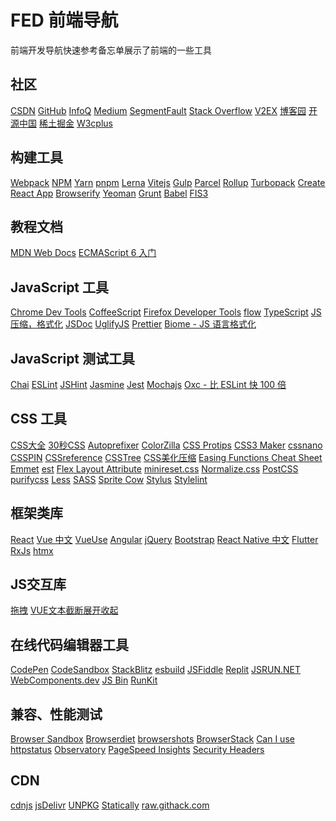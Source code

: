 FED 前端导航
===

前端开发导航快速参考备忘单展示了前端的一些工具

社区
---

[CSDN](https://www.csdn.net/)<!--rehype:target=_blank&style=background: rgb(252 85 49/var(\-\-bg\-opacity));-->
[GitHub](https://github.com/)<!--rehype:target=_blank&style=background: rgb(0 0 0/var(\-\-bg\-opacity));-->
[InfoQ](http://www.infoq.com/cn)<!--rehype:target=_blank&style=background: rgb(66 133 244/var(\-\-bg\-opacity));-->
[Medium](https://medium.com/topic/technology)<!--rehype:target=_blank&style=background: rgb(106 106 106/var(\-\-bg\-opacity));-->
[SegmentFault](https://segmentfault.com/)<!--rehype:target=_blank&style=background: rgb(0 150 94/var(\-\-bg\-opacity));-->
[Stack Overflow](https://stackoverflow.com/)<!--rehype:target=_blank&style=background: rgb(244 130 37/var(\-\-bg\-opacity));-->
[V2EX](https://www.v2ex.com/?tab=tech)<!--rehype:target=_blank&style=background: rgb(0 0 0/var(\-\-bg\-opacity));-->
[博客园](https://www.cnblogs.com/)<!--rehype:target=_blank&style=background: rgb(46 122 203/var(\-\-bg\-opacity));-->
[开源中国](https://www.oschina.net/)<!--rehype:target=_blank&style=background: rgb(43 179 81/var(\-\-bg\-opacity));-->
[稀土掘金](https://juejin.im/)<!--rehype:target=_blank&style=background: rgb(30 128 255/var(\-\-bg\-opacity));-->
[W3cplus](https://www.w3cplus.com/)<!--rehype:target=_blank&style=background: rgb(106 106 106/var(\-\-bg\-opacity));-->
<!--rehype:class=home-card-->

构建工具
---

[Webpack](http://webpack.github.io/)<!--rehype:target=_blank&style=background: rgb(107 148 216/var(\-\-bg\-opacity));-->
[NPM](https://www.npmjs.com/)<!--rehype:target=_blank&style=background: rgb(203 8 1/var(\-\-bg\-opacity));-->
[Yarn](https://yarnpkg.com/zh-Hans/)<!--rehype:target=_blank&style=background: rgb(33 136 182/var(\-\-bg\-opacity));-->
[pnpm](https://pnpm.io/)<!--rehype:target=_blank&style=background: rgb(246 146 32/var(\-\-bg\-opacity));-->
[Lerna](https://lerna.js.org/)<!--rehype:target=_blank&style=background: rgb(147 51 234/var(\-\-bg\-opacity));-->
[Vitejs](https://cn.vitejs.dev/)<!--rehype:target=_blank&style=background: rgb(188 52 254/var(\-\-bg\-opacity));-->
[Gulp](https://gulpjs.com/)<!--rehype:target=_blank&style=background: rgb(207 70 71/var(\-\-bg\-opacity));-->
[Parcel](https://en.parceljs.org/)<!--rehype:target=_blank&style=background: rgb(192 145 99/var(\-\-bg\-opacity));-->
[Rollup](https://rollupjs.org/guide/en/)<!--rehype:target=_blank&style=background: rgb(239 51 53/var(\-\-bg\-opacity));-->
[Turbopack](https://turbo.build/)<!--rehype:target=_blank&style=background: rgb(248 30 87/var(\-\-bg\-opacity));-->
[Create React App](https://create-react-app.dev/)<!--rehype:target=_blank&style=background: rgb(60 106 146/var(\-\-bg\-opacity));-->
[Browserify](http://browserify.org/)<!--rehype:target=_blank&style=background: rgb(60 106 146/var(\-\-bg\-opacity));-->
[Yeoman](http://yeoman.io/)<!--rehype:target=_blank&style=background: rgb(106 106 106/var(\-\-bg\-opacity));-->
[Grunt](https://gruntjs.com/)<!--rehype:target=_blank&style=background: rgb(106 106 106/var(\-\-bg\-opacity));-->
[Babel](https://babeljs.io/)<!--rehype:target=_blank&style=background: rgb(245 218 85/var(\-\-bg\-opacity));-->
[FIS3](https://fex-team.github.io/fis3/)<!--rehype:target=_blank&style=background: rgb(106 106 106/var(\-\-bg\-opacity));-->
<!--rehype:class=home-card-->

教程文档
---

[MDN Web Docs](https://developer.mozilla.org/zh-CN/)<!--rehype:target=_blank&style=background: rgb(140 181 255/var(\-\-bg\-opacity));-->
[ECMAScript 6 入门](https://es6.ruanyifeng.com/)<!--rehype:target=_blank&style=background: rgb(106 106 106/var(\-\-bg\-opacity));-->
<!--rehype:class=home-card-->

JavaScript 工具
---

[Chrome Dev Tools](https://www.google.cn/chrome/)<!--rehype:target=_blank&style=background: rgb(106 106 106/var(\-\-bg\-opacity));-->
[CoffeeScript](https://coffeescript.org/)<!--rehype:target=_blank&style=background: rgb(106 106 106/var(\-\-bg\-opacity));-->
[Firefox Developer Tools](https://www.mozilla.org/zh-CN/firefox/new/)<!--rehype:target=_blank&style=background: rgb(106 106 106/var(\-\-bg\-opacity));-->
[flow](https://flow.org/)<!--rehype:target=_blank&style=background: rgb(232 189 54/var(\-\-bg\-opacity));-->
[TypeScript](https://www.typescriptlang.org/)<!--rehype:target=_blank&style=background: rgb(49 120 197/var(\-\-bg\-opacity));-->
[JS 压缩，格式化](https://www.css-js.com/)<!--rehype:target=_blank&style=background: rgb(106 106 106/var(\-\-bg\-opacity));-->
[JSDoc](https://jsdoc.app/)<!--rehype:target=_blank&style=background: rgb(197 149 199/var(\-\-bg\-opacity));-->
[UglifyJS](http://lisperator.net/uglifyjs/transform)<!--rehype:target=_blank&style=background: rgb(106 106 106/var(\-\-bg\-opacity));-->
[Prettier](https://prettier.io/)<!--rehype:target=_blank&style=background: rgb(197 149 199/var(\-\-bg\-opacity));-->
[Biome - JS 语言格式化](https://prettier.io/)<!--rehype:target=_blank&style=background: rgb(96 165 250/var(\-\-bg\-opacity));&class=contributing tag&data-lang=格式化-->
<!--rehype:class=home-card-->

JavaScript 测试工具
---

[Chai](http://chaijs.com/)<!--rehype:target=_blank&style=background: rgb(164 8 1/var(\-\-bg\-opacity));-->
[ESLint](https://eslint.org/)<!--rehype:target=_blank&style=background: rgb(76 50 195/var(\-\-bg\-opacity));-->
[JSHint](http://jshint.com/)<!--rehype:target=_blank&style=background: rgb(106 106 106/var(\-\-bg\-opacity));-->
[Jasmine](https://jasmine.github.io/)<!--rehype:target=_blank&style=background: rgb(138 65 130/var(\-\-bg\-opacity));-->
[Jest](https://jestjs.io/)<!--rehype:target=_blank&style=background: rgb(158 79 101/var(\-\-bg\-opacity));-->
[Mochajs](https://mochajs.org/)<!--rehype:target=_blank&style=background: rgb(141 103 72/var(\-\-bg\-opacity));-->
[Oxc - 比 ESLint 快 100 倍](https://oxc-project.github.io)<!--rehype:target=_blank&style=background: rgb(57 172 167/var(\-\-bg\-opacity));-->
<!--rehype:class=home-card-->

CSS 工具
---

[CSS大全](https://css-loaders.com/classic/)<!--rehype:target=_blank&style=background: rgb(106 106 106/var(\-\-bg\-opacity));-->
[30秒CSS](https://www.30secondsofcode.org/css/)<!--rehype:target=_blank&style=background: rgb(106 106 106/var(\-\-bg\-opacity));-->
[Autoprefixer](https://github.com/postcss/autoprefixer)<!--rehype:target=_blank&style=background: rgb(106 106 106/var(\-\-bg\-opacity));-->
[ColorZilla](http://www.colorzilla.com/gradient-editor/)<!--rehype:target=_blank&style=background: rgb(106 106 106/var(\-\-bg\-opacity));-->
[CSS Protips](https://github.com/AllThingsSmitty/css-protips)<!--rehype:target=_blank&style=background: rgb(106 106 106/var(\-\-bg\-opacity));-->
[CSS3 Maker](http://www.css3maker.com/)<!--rehype:target=_blank&style=background: rgb(106 106 106/var(\-\-bg\-opacity));-->
[cssnano](http://cssnano.co/)<!--rehype:target=_blank&style=background: rgb(106 106 106/var(\-\-bg\-opacity));-->
[CSSPIN](https://webkul.github.io/csspin/)<!--rehype:target=_blank&style=background: rgb(106 106 106/var(\-\-bg\-opacity));-->
[CSSreference](https://cssreference.io/)<!--rehype:target=_blank&style=background: rgb(106 106 106/var(\-\-bg\-opacity));-->
[CSSTree](https://github.com/csstree/csstree)<!--rehype:target=_blank&style=background: rgb(106 106 106/var(\-\-bg\-opacity));-->
[CSS美化压缩](http://tool.css-js.com/)<!--rehype:target=_blank&style=background: rgb(106 106 106/var(\-\-bg\-opacity));-->
[Easing Functions Cheat Sheet](http://easings.net/zh-cn)<!--rehype:target=_blank&style=background: rgb(106 106 106/var(\-\-bg\-opacity));-->
[Emmet](https://www.emmet.io/)<!--rehype:target=_blank&style=background: rgb(106 106 106/var(\-\-bg\-opacity));-->
[est](http://ecomfe.github.io/est/)<!--rehype:target=_blank&style=background: rgb(106 106 106/var(\-\-bg\-opacity));-->
[Flex Layout Attribute](https://github.com/StefanKovac/flex-layout-attribute)<!--rehype:target=_blank&style=background: rgb(106 106 106/var(\-\-bg\-opacity));-->
[minireset.css](http://lesscss.org/)<!--rehype:target=_blank&style=background: rgb(106 106 106/var(\-\-bg\-opacity));-->
[Normalize.css](http://necolas.github.io/normalize.css/)<!--rehype:target=_blank&style=background: rgb(106 106 106/var(\-\-bg\-opacity));-->
[PostCSS](http://postcss.org/)<!--rehype:target=_blank&style=background: rgb(106 106 106/var(\-\-bg\-opacity));-->
[purifycss](https://github.com/purifycss/purifycss)<!--rehype:target=_blank&style=background: rgb(106 106 106/var(\-\-bg\-opacity));-->
[Less](https://lesscss.org/)<!--rehype:target=_blank&style=background: rgb(36 74 121/var(\-\-bg\-opacity));-->
[SASS](http://sass-lang.com/)<!--rehype:target=_blank&style=background: rgb(191 64 128/var(\-\-bg\-opacity));-->
[Sprite Cow](http://www.spritecow.com/)<!--rehype:target=_blank&style=background: rgb(106 106 106/var(\-\-bg\-opacity));-->
[Stylus](http://stylus-lang.com/)<!--rehype:target=_blank&style=background: rgb(126 194 66/var(\-\-bg\-opacity));-->
[Stylelint](https://stylelint.io/)<!--rehype:target=_blank&style=background: rgb(106 106 106/var(\-\-bg\-opacity));-->
<!--rehype:class=home-card-->

框架类库
---

[React](https://zh-hans.react.dev)<!--rehype:target=_blank&style=background: rgb(97 218 251/var(\-\-bg\-opacity));-->
[Vue 中文](https://cn.vuejs.org/)<!--rehype:target=_blank&style=background: rgb(66 184 131/var(\-\-bg\-opacity));-->
[VueUse](https://vueuse.org//)<!--rehype:target=_blank&style=background: rgb(66 184 131/var(\-\-bg\-opacity));-->
[Angular](https://angular.io/)<!--rehype:target=_blank&style=background: rgb(195 8 47/var(\-\-bg\-opacity));-->
[jQuery](http://www.jquery123.com/)<!--rehype:target=_blank&style=background: rgb(106 106 106/var(\-\-bg\-opacity));-->
[Bootstrap](https://getbootstrap.com/)<!--rehype:target=_blank&style=background: rgb(113 44 249/var(\-\-bg\-opacity));-->
[React Native 中文](https://reactnative.cn/)<!--rehype:target=_blank&style=background: rgb(36 120 194/var(\-\-bg\-opacity));-->
[Flutter](https://flutter.dev/)<!--rehype:target=_blank&style=background: rgb(35 104 215/var(\-\-bg\-opacity));-->
[RxJs](http://reactivex.io/rxjs/)<!--rehype:target=_blank&style=background: rgb(106 106 106/var(\-\-bg\-opacity));-->
[htmx](https://htmx.org/)<!--rehype:target=_blank&style=background: rgb(61 114 215/var(\-\-bg\-opacity));-->
<!--rehype:class=home-card-->

JS交互库
---

[拖拽](https://drag-and-drop.formkit.com/)<!--rehype:target=_blank&style=background: rgb(97 218 251/var(\-\-bg\-opacity));-->
[VUE文本截断展开收起](https://vue-clamp.vercel.app/?lang=zh)<!--rehype:target=_blank&style=background: rgb(97 218 251/var(\-\-bg\-opacity));-->

在线代码编辑器工具
---

[CodePen](https://codepen.io/)<!--rehype:target=_blank&style=background: rgb(106 106 106/var(\-\-bg\-opacity));-->
[CodeSandbox](https://codesandbox.io/)<!--rehype:target=_blank&style=background: rgb(106 106 106/var(\-\-bg\-opacity));-->
[StackBlitz](https://stackblitz.com/)<!--rehype:target=_blank&style=background: rgb(106 106 106/var(\-\-bg\-opacity));-->
[esbuild](https://esbuild.github.io/)<!--rehype:target=_blank&style=background: rgb(106 106 106/var(\-\-bg\-opacity));-->
[JSFiddle](https://jsfiddle.net/)<!--rehype:target=_blank&style=background: rgb(106 106 106/var(\-\-bg\-opacity));-->
[Replit](https://replit.com/)<!--rehype:target=_blank&style=background: rgb(106 106 106/var(\-\-bg\-opacity));-->
[JSRUN.NET](https://jsrun.net/)<!--rehype:target=_blank&style=background: rgb(106 106 106/var(\-\-bg\-opacity));-->
[WebComponents.dev](https://webcomponents.dev/)<!--rehype:target=_blank&style=background: rgb(106 106 106/var(\-\-bg\-opacity));-->
[JS Bin](https://jsbin.com/)<!--rehype:target=_blank&style=background: rgb(106 106 106/var(\-\-bg\-opacity));-->
[RunKit](https://runkit.com/)<!--rehype:target=_blank&style=background: rgb(106 106 106/var(\-\-bg\-opacity));-->
<!--rehype:class=home-card-->

兼容、性能测试
---

[Browser Sandbox](https://turbo.net/browsers)<!--rehype:target=_blank&style=background: rgb(106 106 106/var(\-\-bg\-opacity));-->
[Browserdiet](https://browserdiet.com/zh/)<!--rehype:target=_blank&style=background: rgb(106 106 106/var(\-\-bg\-opacity));-->
[browsershots](http://browsershots.org/)<!--rehype:target=_blank&style=background: rgb(106 106 106/var(\-\-bg\-opacity));-->
[BrowserStack](https://www.browserstack.com/)<!--rehype:target=_blank&style=background: rgb(106 106 106/var(\-\-bg\-opacity));-->
[Can I use](http://caniuse.com/)<!--rehype:target=_blank&style=background: rgb(106 106 106/var(\-\-bg\-opacity));-->
[httpstatus](https://httpstatus.io/)<!--rehype:target=_blank&style=background: rgb(106 106 106/var(\-\-bg\-opacity));-->
[Observatory](https://observatory.mozilla.org/)<!--rehype:target=_blank&style=background: rgb(106 106 106/var(\-\-bg\-opacity));-->
[PageSpeed Insights](https://developers.google.com/speed/pagespeed/insights/?hl=zh-CN)<!--rehype:target=_blank&style=background: rgb(106 106 106/var(\-\-bg\-opacity));-->
[Security Headers](https://securityheaders.com/)<!--rehype:target=_blank&style=background: rgb(106 106 106/var(\-\-bg\-opacity));-->
<!--rehype:class=home-card-->

CDN
---

[cdnjs](https://cdnjs.com/)<!--rehype:target=_blank&style=background: rgb(106 106 106/var(\-\-bg\-opacity));-->
[jsDelivr](https://www.jsdelivr.com/)<!--rehype:target=_blank&style=background: rgb(106 106 106/var(\-\-bg\-opacity));-->
[UNPKG](https://unpkg.com/)<!--rehype:target=_blank&style=background: rgb(106 106 106/var(\-\-bg\-opacity));-->
[Statically](https://statically.io/)<!--rehype:target=_blank&style=background: rgb(106 106 106/var(\-\-bg\-opacity));-->
[raw.githack.com](http://raw.githack.com/)<!--rehype:target=_blank&style=background: rgb(106 106 106/var(\-\-bg\-opacity));-->
<!--rehype:class=home-card-->
